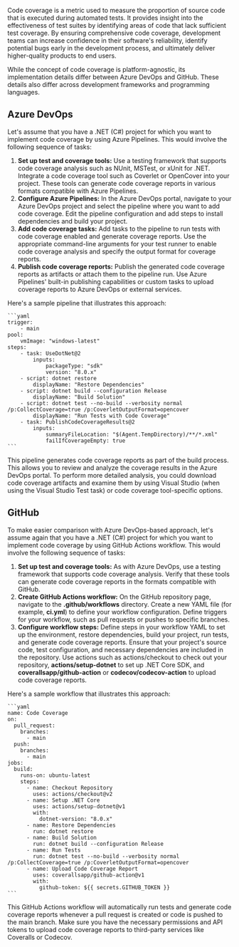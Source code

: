 Code coverage is a metric used to measure the proportion of source code that is executed during automated tests. It provides insight into the effectiveness of test suites by identifying areas of code that lack sufficient test coverage. By ensuring comprehensive code coverage, development teams can increase confidence in their software's reliability, identify potential bugs early in the development process, and ultimately deliver higher-quality products to end users.

While the concept of code coverage is platform-agnostic, its implementation details differ between Azure DevOps and GitHub. These details also differ across development frameworks and programming languages.

## Azure DevOps

Let's assume that you have a .NET (C\#) project for which you want to implement code coverage by using Azure Pipelines. This would involve the following sequence of tasks:

1. **Set up test and coverage tools:** Use a testing framework that supports code coverage analysis such as NUnit, MSTest, or xUnit for .NET. Integrate a code coverage tool such as Coverlet or OpenCover into your project. These tools can generate code coverage reports in various formats compatible with Azure Pipelines.
1. **Configure Azure Pipelines:** In the Azure DevOps portal, navigate to your Azure DevOps project and select the pipeline where you want to add code coverage. Edit the pipeline configuration and add steps to install dependencies and build your project.
1. **Add code coverage tasks:** Add tasks to the pipeline to run tests with code coverage enabled and generate coverage reports. Use the appropriate command-line arguments for your test runner to enable code coverage analysis and specify the output format for coverage reports.
1. **Publish code coverage reports:** Publish the generated code coverage reports as artifacts or attach them to the pipeline run. Use Azure Pipelines' built-in publishing capabilities or custom tasks to upload coverage reports to Azure DevOps or external services.

Here's a sample pipeline that illustrates this approach:

    ```yaml
    trigger:
        - main
    pool:
        vmImage: "windows-latest"
    steps:
        - task: UseDotNet@2
            inputs:
                packageType: "sdk"
                version: "8.0.x"
        - script: dotnet restore
            displayName: "Restore Dependencies"
        - script: dotnet build --configuration Release
            displayName: "Build Solution"
        - script: dotnet test --no-build --verbosity normal /p:CollectCoverage=true /p:CoverletOutputFormat=opencover
            displayName: "Run Tests with Code Coverage"
        - task: PublishCodeCoverageResults@2
            inputs:
                summaryFileLocation: "$(Agent.TempDirectory)/**/*.xml"
                failIfCoverageEmpty: true
    ```

This pipeline generates code coverage reports as part of the build process. This allows you to review and analyze the coverage results in the Azure DevOps portal. To perform more detailed analysis, you could download code coverage artifacts and examine them by using Visual Studio (when using the Visual Studio Test task) or code coverage tool-specific options.

## GitHub

To make easier comparison with Azure DevOps-based approach, let's assume again that you have a .NET (C\#) project for which you want to implement code coverage by using GitHub Actions workflow. This would involve the following sequence of tasks:

1. **Set up test and coverage tools:** As with Azure DevOps, use a testing framework that supports code coverage analysis. Verify that these tools can generate code coverage reports in the formats compatible with GitHub.
1. **Create GitHub Actions workflow:** On the GitHub repository page, navigate to the **.github/workflows** directory. Create a new YAML file (for example, **ci.yml**) to define your workflow configuration. Define triggers for your workflow, such as pull requests or pushes to specific branches.
1. **Configure workflow steps:** Define steps in your workflow YAML to set up the environment, restore dependencies, build your project, run tests, and generate code coverage reports. Ensure that your project's source code, test configuration, and necessary dependencies are included in the repository. Use actions such as actions/checkout to check out your repository, **actions/setup-dotnet** to set up .NET Core SDK, and **coverallsapp/github-action** or **codecov/codecov-action** to upload code coverage reports.

Here's a sample workflow that illustrates this approach:

    ```yaml
    name: Code Coverage
    on:
      pull_request:
        branches:
          - main
      push:
        branches:
          - main
    jobs:
      build:
        runs-on: ubuntu-latest
        steps:
          - name: Checkout Repository
            uses: actions/checkout@v2
          - name: Setup .NET Core
            uses: actions/setup-dotnet@v1
            with:
              dotnet-version: "8.0.x"
          - name: Restore Dependencies
            run: dotnet restore
          - name: Build Solution
            run: dotnet build --configuration Release
          - name: Run Tests
            run: dotnet test --no-build --verbosity normal /p:CollectCoverage=true /p:CoverletOutputFormat=opencover
          - name: Upload Code Coverage Report
            uses: coverallsapp/github-action@v1
            with:
              github-token: ${{ secrets.GITHUB_TOKEN }}
    ```

This GitHub Actions workflow will automatically run tests and generate code coverage reports whenever a pull request is created or code is pushed to the main branch. Make sure you have the necessary permissions and API tokens to upload code coverage reports to third-party services like Coveralls or Codecov.
